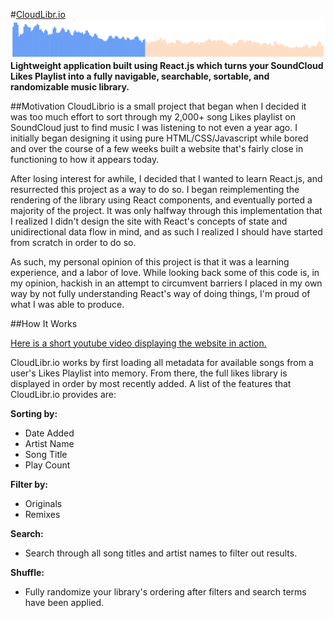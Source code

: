 #[CloudLibr.io](http://cloudlibr.io)
![alt tag](/readme_image.png)
**Lightweight application built using React.js which turns your SoundCloud Likes Playlist into a fully navigable, searchable, sortable, and randomizable music library.**

##Motivation
CloudLibrio is a small project that began when I decided it was too much effort to sort through my 2,000+ song Likes playlist on SoundCloud just to find music I was listening to not even a year ago. I initially began designing it using pure HTML/CSS/Javascript while bored and over the course of a few weeks built a website that's fairly close in functioning to how it appears today. 

After losing interest for awhile, I decided that I wanted to learn React.js, and resurrected this project as a way to do so. I began reimplementing the rendering of the library using React components, and eventually ported a majority of the project. It was only halfway through this implementation that I realized I didn't design the site with React's concepts of state and unidirectional data flow in mind, and as such I realized I should have started from scratch in order to do so.

As such, my personal opinion of this project is that it was a learning experience, and a labor of love. While looking back some of this code is, in my opinion, hackish in an attempt to circumvent barriers I placed in my own way by not fully understanding React's way of doing things, I'm proud of what I was able to produce.

##How It Works

[Here is a short youtube video displaying the website in action.](https://www.youtube.com/watch?v=xakspFctrKQ)

CloudLibr.io works by first loading all metadata for available songs from a user's Likes Playlist into memory. From there, the full likes library is displayed in order by most recently added. A list of the features that CloudLibr.io provides are:

**Sorting by:**
- Date Added
- Artist Name
- Song Title
- Play Count

**Filter by:**
- Originals
- Remixes

**Search:**
- Search through all song titles and artist names to filter out results.

**Shuffle:**
- Fully randomize your library's ordering after filters and search terms have been applied.
